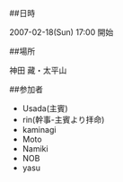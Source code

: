 ##日時

2007-02-18(Sun) 17:00 開始


##場所

神田 藏・太平山

##参加者

* Usada(主賓)
* rin(幹事-主賓より拝命)
* kaminagi
* Moto
* Namiki
* NOB
* yasu
